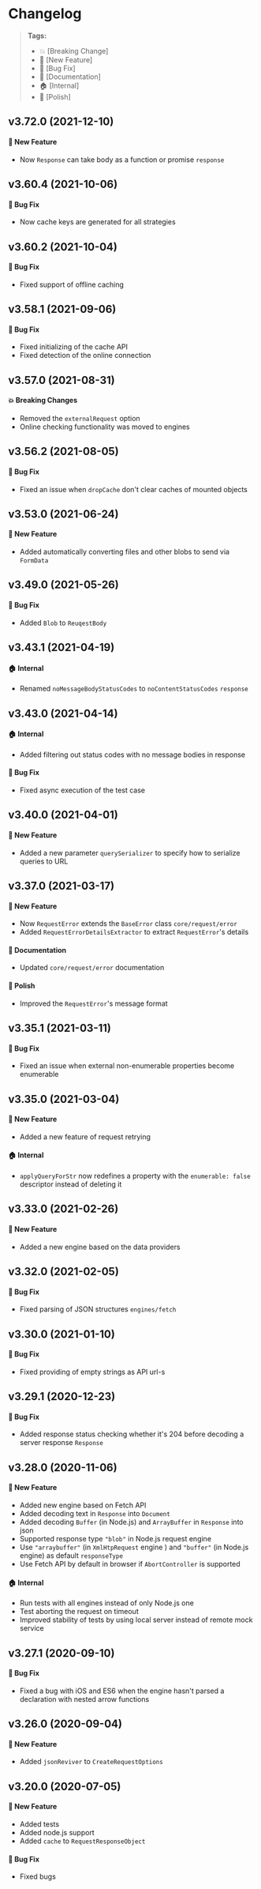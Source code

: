 Changelog
=========

> **Tags:**
> - :boom:       [Breaking Change]
> - :rocket:     [New Feature]
> - :bug:        [Bug Fix]
> - :memo:       [Documentation]
> - :house:      [Internal]
> - :nail_care:  [Polish]

## v3.72.0 (2021-12-10)

#### :rocket: New Feature

* Now `Response` can take body as a function or promise `response`

## v3.60.4 (2021-10-06)

#### :bug: Bug Fix

* Now cache keys are generated for all strategies

## v3.60.2 (2021-10-04)

#### :bug: Bug Fix

* Fixed support of offline caching

## v3.58.1 (2021-09-06)

#### :bug: Bug Fix

* Fixed initializing of the cache API
* Fixed detection of the online connection

## v3.57.0 (2021-08-31)

#### :boom: Breaking Changes

* Removed the `externalRequest` option
* Online checking functionality was moved to engines

## v3.56.2 (2021-08-05)

#### :bug: Bug Fix

* Fixed an issue when `dropCache` don't clear caches of mounted objects

## v3.53.0 (2021-06-24)

#### :rocket: New Feature

* Added automatically converting files and other blobs to send via `FormData`

## v3.49.0 (2021-05-26)

#### :bug: Bug Fix

* Added `Blob` to `ReuqestBody`

## v3.43.1 (2021-04-19)

#### :house: Internal

* Renamed `noMessageBodyStatusCodes` to `noContentStatusCodes` `response`

## v3.43.0 (2021-04-14)

#### :house: Internal

* Added filtering out status codes with no message bodies in response

#### :bug: Bug Fix

* Fixed async execution of the test case

## v3.40.0 (2021-04-01)

#### :rocket: New Feature

* Added a new parameter `querySerializer` to specify how to serialize queries to URL

## v3.37.0 (2021-03-17)

#### :rocket: New Feature

* Now `RequestError` extends the `BaseError` class `core/request/error`
* Added `RequestErrorDetailsExtractor`  to extract `RequestError`'s details

#### :memo: Documentation

* Updated `core/request/error` documentation

#### :nail_care: Polish

* Improved the `RequestError`'s message format

## v3.35.1 (2021-03-11)

#### :bug: Bug Fix

* Fixed an issue when external non-enumerable properties become enumerable

## v3.35.0 (2021-03-04)

#### :rocket: New Feature

* Added a new feature of request retrying

#### :house: Internal

* `applyQueryForStr` now redefines a property with the `enumerable: false` descriptor instead of deleting it

## v3.33.0 (2021-02-26)

#### :rocket: New Feature

* Added a new engine based on the data providers

## v3.32.0 (2021-02-05)

#### :bug: Bug Fix

* Fixed parsing of JSON structures `engines/fetch`

## v3.30.0 (2021-01-10)

#### :bug: Bug Fix

* Fixed providing of empty strings as API url-s

## v3.29.1 (2020-12-23)

#### :bug: Bug Fix

* Added response status checking whether it's 204 before decoding a server response `Response`

## v3.28.0 (2020-11-06)

#### :rocket: New Feature

* Added new engine based on Fetch API
* Added decoding text in `Response` into `Document`
* Added decoding `Buffer` (in Node.js) and `ArrayBuffer` in `Response` into json
* Supported response type `"blob"` in Node.js request engine
* Use `"arraybuffer"` (in `XmlHtpRequest` engine ) and `"buffer"` (in Node.js engine) as default `responseType`
* Use Fetch API by default in browser if `AbortController` is supported

#### :house: Internal

* Run tests with all engines instead of only Node.js one
* Test aborting the request on timeout
* Improved stability of tests by using local server instead of remote mock service

## v3.27.1 (2020-09-10)

#### :bug: Bug Fix

* Fixed a bug with iOS and ES6 when the engine hasn't parsed a declaration with nested arrow functions

## v3.26.0 (2020-09-04)

#### :rocket: New Feature

* Added `jsonReviver` to `CreateRequestOptions`

## v3.20.0 (2020-07-05)

#### :rocket: New Feature

* Added tests
* Added node.js support
* Added `cache` to `RequestResponseObject`

#### :bug: Bug Fix

* Fixed bugs

